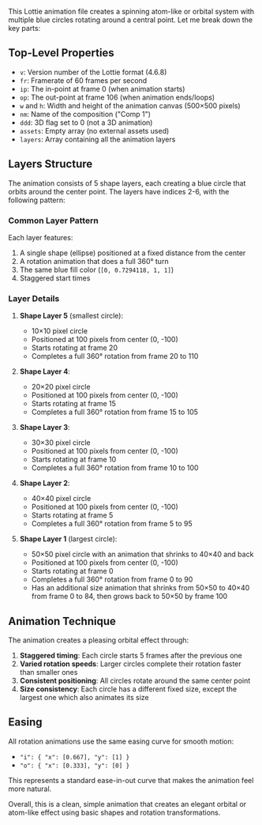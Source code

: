 This Lottie animation file creates a spinning atom-like or orbital system with multiple blue circles rotating around a central point. Let me break down the key parts:

## Top-Level Properties

- `v`: Version number of the Lottie format (4.6.8)
- `fr`: Framerate of 60 frames per second
- `ip`: The in-point at frame 0 (when animation starts)
- `op`: The out-point at frame 106 (when animation ends/loops)
- `w` and `h`: Width and height of the animation canvas (500×500 pixels)
- `nm`: Name of the composition ("Comp 1")
- `ddd`: 3D flag set to 0 (not a 3D animation)
- `assets`: Empty array (no external assets used)
- `layers`: Array containing all the animation layers

## Layers Structure

The animation consists of 5 shape layers, each creating a blue circle that orbits around the center point. The layers have indices 2-6, with the following pattern:

### Common Layer Pattern

Each layer features:

1. A single shape (ellipse) positioned at a fixed distance from the center
2. A rotation animation that does a full 360° turn
3. The same blue fill color (`[0, 0.7294118, 1, 1]`)
4. Staggered start times

### Layer Details

1. **Shape Layer 5** (smallest circle):

   - 10×10 pixel circle
   - Positioned at 100 pixels from center (0, -100)
   - Starts rotating at frame 20
   - Completes a full 360° rotation from frame 20 to 110

2. **Shape Layer 4**:

   - 20×20 pixel circle
   - Positioned at 100 pixels from center (0, -100)
   - Starts rotating at frame 15
   - Completes a full 360° rotation from frame 15 to 105

3. **Shape Layer 3**:

   - 30×30 pixel circle
   - Positioned at 100 pixels from center (0, -100)
   - Starts rotating at frame 10
   - Completes a full 360° rotation from frame 10 to 100

4. **Shape Layer 2**:

   - 40×40 pixel circle
   - Positioned at 100 pixels from center (0, -100)
   - Starts rotating at frame 5
   - Completes a full 360° rotation from frame 5 to 95

5. **Shape Layer 1** (largest circle):
   - 50×50 pixel circle with an animation that shrinks to 40×40 and back
   - Positioned at 100 pixels from center (0, -100)
   - Starts rotating at frame 0
   - Completes a full 360° rotation from frame 0 to 90
   - Has an additional size animation that shrinks from 50×50 to 40×40 from frame 0 to 84, then grows back to 50×50 by frame 100

## Animation Technique

The animation creates a pleasing orbital effect through:

1. **Staggered timing**: Each circle starts 5 frames after the previous one
2. **Varied rotation speeds**: Larger circles complete their rotation faster than smaller ones
3. **Consistent positioning**: All circles rotate around the same center point
4. **Size consistency**: Each circle has a different fixed size, except the largest one which also animates its size

## Easing

All rotation animations use the same easing curve for smooth motion:

- `"i": { "x": [0.667], "y": [1] }`
- `"o": { "x": [0.333], "y": [0] }`

This represents a standard ease-in-out curve that makes the animation feel more natural.

Overall, this is a clean, simple animation that creates an elegant orbital or atom-like effect using basic shapes and rotation transformations.
